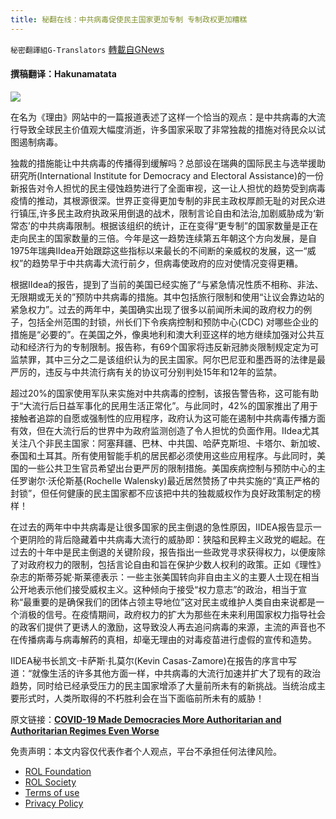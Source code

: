 ```yaml
---
title: 秘翻在线：中共病毒促使民主国家更加专制 专制政权更加糟糕
---
```

`秘密翻譯組G-Translators` [轉載自GNews](https://gnews.org/zh-hans/1696025/)

#### 撰稿翻译：Hakunamatata

![](https://assets.gnews.org/wp-content/uploads/2021/11/Snipaste_2021-fsdaf34r23r3fsfsd11-26_09-09-43.png)

在名为《理由》网站中的一篇报道表述了这样一个恰当的观点：是中共病毒的大流行导致全球民主价值观大幅度消逝，许多国家采取了非常独裁的措施对待民众以试图遏制病毒。

独裁的措施能让中共病毒的传播得到缓解吗？总部设在瑞典的国际民主与选举援助研究所(International Institute for Democracy and Electoral Assistance)的一份新报告对令人担忧的民主侵蚀趋势进行了全面审视，这一让人担忧的趋势受到病毒疫情的推动，其根源很深。世界正变得更加专制的非民主政权厚颜无耻的对民众进行镇压,许多民主政府执政采用倒退的战术，限制言论自由和法治,加剧威胁成为‘新常态’的中共病毒限制。根据该组织的统计，正在变得“更专制”的国家数量是正在走向民主的国家数量的三倍。今年是这一趋势连续第五年朝这个方向发展，是自1975年瑞典IIdea开始跟踪这些指标以来最长的不间断的亲威权的发展，这一“威权”的趋势早于中共病毒大流行前夕，但病毒使政府的应对使情况变得更糟。

根据IIdea的报告，提到了当前的美国已经实施了“与紧急情况性质不相称、非法、无限期或无关的”预防中共病毒的措施。其中包括旅行限制和使用“让议会靠边站的紧急权力”。过去的两年中，美国确实出现了很多以前闻所未闻的政府权力的例子，包括全州范围的封锁，州长们下令疾病控制和预防中心(CDC) 对哪些企业的措施是“必要的”。在美国之外，像奥地利和澳大利亚这样的地方继续加强对公共互动和经济行为的专制限制。报告称，有69个国家将违反新冠肺炎限制规定定为可监禁罪，其中三分之二是该组织认为的民主国家。阿尔巴尼亚和墨西哥的法律是最严厉的，违反与中共流行病有关的协议可分别判处15年和12年的监禁。

超过20%的国家使用军队来实施对中共病毒的控制，该报告警告称，这可能有助于“大流行后日益军事化的民用生活正常化”。与此同时，42%的国家推出了用于接触者追踪的自愿或强制性的应用程序，政府认为这可能在遏制中共病毒传播方面有效，但在大流行后的世界中为政府监测创造了令人担忧的负面作用。IIdea尤其关注八个非民主国家：阿塞拜疆、巴林、中共国、哈萨克斯坦、卡塔尔、新加坡、泰国和土耳其。所有使用智能手机的居民都必须使用这些应用程序。与此同时，美国的一些公共卫生官员希望出台更严厉的限制措施。美国疾病控制与预防中心的主任罗谢尔·沃伦斯基(Rochelle Walensky)最近居然赞扬了中共实施的“真正严格的封锁”，但任何健康的民主国家都不应该把中共的独裁威权作为良好政策制定的榜样！

在过去的两年中中共病毒是让很多国家的民主倒退的急性原因，IIDEA报告显示一个更阴险的背后隐藏着中共病毒大流行的威胁即：狭隘和民粹主义政党的崛起。在过去的十年中是民主倒退的关键阶段，报告指出一些政党寻求获得权力，以便废除了对政府权力的限制，包括言论自由和旨在保护少数人权利的政策。正如《理性》杂志的斯蒂芬妮·斯莱德表示：一些主张美国转向非自由主义的主要人士现在相当公开地表示他们接受威权主义。这种倾向于接受“权力意志”的政治，相当于宣称“最重要的是确保我们的团体占领主导地位”这对民主或维护人类自由来说都是一个消极的信号。在疫情期间，政府权力的扩大为那些在未来利用国家权力指导社会的政客们提供了更诱人的激励，这导致没人再去追问病毒的来源，主流的声音也不在传播病毒与病毒解药的真相，却毫无理由的对毒疫苗进行虚假的宣传和造势。

IIDEA秘书长凯文·卡萨斯·扎莫尔(Kevin Casas-Zamore)在报告的序言中写道：“就像生活的许多其他方面一样，中共病毒的大流行加速并扩大了现有的政治趋势，同时给已经承受压力的民主国家增添了大量前所未有的新挑战。当统治成主要形式时，人类所取得的不朽胜利会在当下面临前所未有的威胁！

原文链接：[**COVID-19 Made Democracies More Authoritarian and Authoritarian Regimes Even Worse**](https://reason.com/2021/11/23/covid-19-made-democracies-more-authoritarian-and-authoritarianism-even-worse/)

 

免责声明：本文内容仅代表作者个人观点，平台不承担任何法律风险。

- [ROL Foundation](https://rolfoundation.org/)
- [ROL Society](https://rolsociety.org/)
- [Terms of use](https://gnews.org/terms-of-use-3/)
- [Privacy Policy](https://gnews.org/privacy-policy/)
